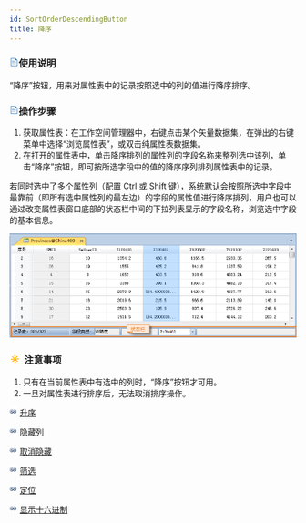 ```yaml
---
id: SortOrderDescendingButton
title: 降序
---
```

### ![](../../img/read.gif)使用说明

“降序”按钮，用来对属性表中的记录按照选中的列的值进行降序排序。

### ![](../../img/read.gif)操作步骤

  1. 获取属性表：在工作空间管理器中，右键点击某个矢量数据集，在弹出的右键菜单中选择“浏览属性表”，或双击纯属性表数据集。
  2. 在打开的属性表中，单击降序排列的属性列的字段名称来整列选中该列，单击“降序”按钮，即可按所选字段中的值的降序序列排列属性表中的记录。

若同时选中了多个属性列（配置 Ctrl 或 Shift
键），系统默认会按照所选中字段中最靠前（即所有选中属性列的最左边）的字段的属性值进行降序排列，用户也可以通过改变属性表窗口底部的状态栏中间的下拉列表显示的字段名称，浏览选中字段的基本信息。

![](img/DescendingMultiple.png)  


### ![](../../img/note.png) 注意事项

  1. 只有在当前属性表中有选中的列时，“降序”按钮才可用。
  2. 一旦对属性表进行排序后，无法取消排序操作。

![](../../img/smalltitle.png) [升序](SortOrderAscendingButton.htm)

![](../../img/smalltitle.png) [隐藏列](HideButton.htm)

![](../../img/smalltitle.png) [取消隐藏](CancelHideButton.htm)

![](../../img/smalltitle.png) [筛选](FilterButton.htm)

![](../../img/smalltitle.png) [定位](GoToButton.htm)

![](../../img/smalltitle.png) [显示十六进制](DisplayHexadecimal.htm)



